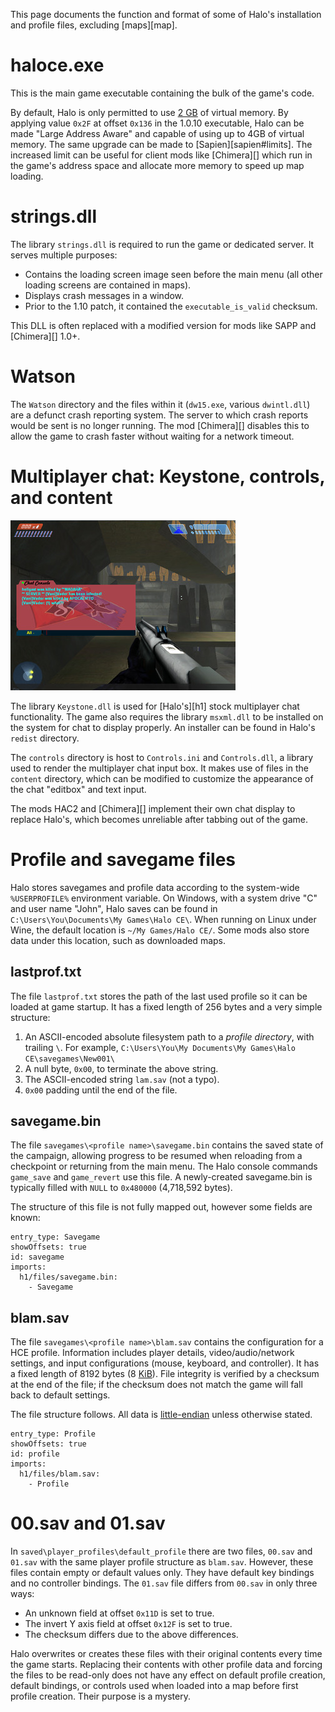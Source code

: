 This page documents the function and format of some of Halo's installation and profile files, excluding [maps][map].

# haloce.exe
This is the main game executable containing the bulk of the game's code.

By default, Halo is only permitted to use [2 GB][2gb] of virtual memory. By applying value `0x2F` at offset `0x136` in the 1.0.10 executable, Halo can be made "Large Address Aware" and capable of using up to 4GB of virtual memory. The same upgrade can be made to [Sapien][sapien#limits]. The increased limit can be useful for client mods like [Chimera][] which run in the game's address space and allocate more memory to speed up map loading.

# strings.dll
The library `strings.dll` is required to run the game or dedicated server. It serves multiple purposes:

* Contains the loading screen image seen before the main menu (all other loading screens are contained in maps).
* Displays crash messages in a window.
* Prior to the 1.10 patch, it contained the `executable_is_valid` checksum.

This DLL is often replaced with a modified version for mods like SAPP and [Chimera][] 1.0+.

# Watson
The `Watson` directory and the files within it (`dw15.exe`, various `dwintl.dll`) are a defunct crash reporting system. The server to which crash reports would be sent is no longer running. The mod [Chimera][] disables this to allow the game to crash faster without waiting for a network timeout.

# Multiplayer chat: Keystone, controls, and content

![.figure An example modified chat editbox, a practice abandoned after mods implemented better chat systems.](editbox.jpg)

The library `Keystone.dll` is used for [Halo's][h1] stock multiplayer chat functionality. The game also requires the library `msxml.dll` to be installed on the system for chat to display properly. An installer can be found in Halo's `redist` directory.

The `controls` directory is host to `Controls.ini` and `Controls.dll`, a library used to render the multiplayer chat input box. It makes use of files in the `content` directory, which can be modified to customize the appearance of the chat "editbox" and text input.

The mods HAC2 and [Chimera][] implement their own chat display to replace Halo's, which becomes unreliable after tabbing out of the game.

# Profile and savegame files
Halo stores savegames and profile data according to the system-wide `%USERPROFILE%` environment variable. On Windows, with a system drive "C" and user name "John", Halo saves can be found in `C:\Users\You\Documents\My Games\Halo CE\`. When running on Linux under Wine, the default location is `~/My Games/Halo CE/`. Some mods also store data under this location, such as downloaded maps.

## lastprof.txt
The file `lastprof.txt` stores the path of the last used profile so it can be loaded at game startup. It has a fixed length of 256 bytes and a very simple structure:

1. An ASCII-encoded absolute filesystem path to a _profile directory_, with trailing `\`. For example, `C:\Users\You\My Documents\My Games\Halo CE\savegames\New001\`
2. A null byte, `0x00`, to terminate the above string.
3. The ASCII-encoded string `lam.sav` (not a typo).
4. `0x00` padding until the end of the file.

## savegame.bin
The file `savegames\<profile name>\savegame.bin` contains the saved state of the campaign, allowing progress to be resumed when reloading from a checkpoint or returning from the main menu. The Halo console commands `game_save` and `game_revert` use this file. A newly-created savegame.bin is typically filled with `NULL` to `0x480000` (4,718,592 bytes).

The structure of this file is not fully mapped out, however some fields are known:

```.struct
entry_type: Savegame
showOffsets: true
id: savegame
imports:
  h1/files/savegame.bin:
    - Savegame
```

## blam.sav
The file `savegames\<profile name>\blam.sav` contains the configuration for a HCE profile. Information includes player details, video/audio/network settings, and input configurations (mouse, keyboard, and controller). It has a fixed length of 8192 bytes (8 [KiB][]). File integrity is verified by a checksum at the end of the file; if the checksum does not match the game will fall back to default settings.

The file structure follows. All data is [little-endian](https://en.wikipedia.org/wiki/Endianness) unless otherwise stated.

```.struct
entry_type: Profile
showOffsets: true
id: profile
imports:
  h1/files/blam.sav:
    - Profile
```

# 00.sav and 01.sav
In `saved\player_profiles\default_profile` there are two files, `00.sav` and `01.sav` with the same player profile structure as `blam.sav`. However, these files contain empty or default values only. They have default key bindings and no controller bindings. The `01.sav` file differs from `00.sav` in only three ways:

* An unknown field at offset `0x11D` is set to true.
* The invert Y axis field at offset `0x12F` is set to true.
* The checksum differs due to the above differences.

Halo overwrites or creates these files with their original contents every time the game starts. Replacing their contents with other profile data and forcing the files to be read-only does not have any effect on default profile creation, default bindings, or controls used when loaded into a map before first profile creation. Their purpose is a mystery.

[KiB]: https://en.wikipedia.org/wiki/Kibibyte
[2gb]: https://en.wikipedia.org/wiki/2_GB_limit
